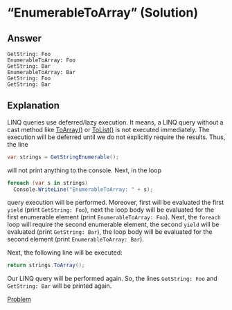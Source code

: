 # “EnumerableToArray” (Solution)

## Answer

```
GetString: Foo
EnumerableToArray: Foo
GetString: Bar
EnumerableToArray: Bar
GetString: Foo
GetString: Bar
```

## Explanation

LINQ queries use deferred/lazy execution. It means, a LINQ query without a cast method like [ToArray()](msdn.microsoft.com/library/vstudio/bb298736.aspx) or [ToList()](http://msdn.microsoft.com/library/vstudio/bb342261.aspx) is not executed immediately. The execution will be deferred until we do not explicitly require the results. Thus, the line

```cs
var strings = GetStringEnumerable();
```

will not print anything to the console. Next, in the loop

```cs
foreach (var s in strings)
  Console.WriteLine("EnumerableToArray: " + s);
```

query execution will be performed. Moreover, first will be evaluated the first `yield` (print `GetString: Foo`), next the loop body will be evaluated for the first enumerable element (print `EnumerableToArray: Foo`). Next, the `foreach` loop will require the second enumerable element, the second `yield` will be evaluated (print `GetString: Bar`), the loop body will be evaluated for the second element (print `EnumerableToArray: Bar`).

Next, the following line will be executed:

```cs
return strings.ToArray();
```

Our LINQ query will be performed again. So, the lines `GetString: Foo` and `GetString: Bar` will be printed again.

[Problem](./EnumerableToArray-P.md)